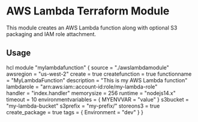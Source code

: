 # AWS Lambda Terraform Module
This module creates an AWS Lambda function along with optional S3 packaging and IAM role attachment.
## Usage
hcl
module "mylambdafunction" {
  source               = "./awslambdamodule"
  awsregion           = "us-west-2"
  create               = true
  createfunction      = true
  functionname        = "MyLambdaFunction"
  description          = "This is my AWS Lambda function"
  lambdarole          = "arn:aws:iam::account-id:role/my-lambda-role"  
  handler              = "index.handler"
  memorysize          = 256 
  runtime              = "nodejs14.x"
  timeout              = 10 
  environmentvariables = {
    MYENVVAR = "value"
  }
  s3bucket            = "my-lambda-bucket"
  s3prefix            = "my-prefix/" 
  storeons3         = true
  create_package       = true
  tags                 = {
    Environment = "dev"
  }
}